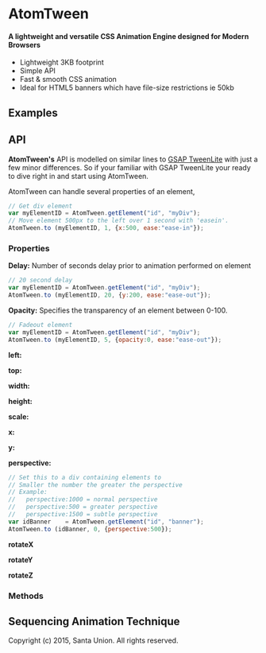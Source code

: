 # AtomTween

#### A lightweight and versatile CSS Animation Engine designed for Modern Browsers

* Lightweight 3KB footprint
* Simple API
* Fast & smooth CSS animation
* Ideal for HTML5 banners which have file-size restrictions ie 50kb


## Examples


## API

**AtomTween's** API is modelled on similar lines to [GSAP TweenLite](https://greensock.com/tweenlite) with just a few minor differences. So if your familiar with GSAP TweenLite your ready to dive right in and start using AtomTween.

AtomTween can handle several properties of an element, 

```javascript
// Get div element
var myElementID	= AtomTween.getElement("id", "myDiv");
// Move element 500px to the left over 1 second with 'easein'.
AtomTween.to (myElementID, 1, {x:500, ease:"ease-in"});
```


### Properties

**Delay:**
Number of seconds delay prior to animation performed on element
```javascript
// 20 second delay
var myElementID	= AtomTween.getElement("id", "myDiv");
AtomTween.to (myElementID, 20, {y:200, ease:"ease-out"});
```


**Opacity:**
Specifies the transparency of an element between 0-100. 
```javascript
// Fadeout element
var myElementID	= AtomTween.getElement("id", "myDiv");
AtomTween.to (myElementID, 5, {opacity:0, ease:"ease-out"});
```

**left:**


**top:**

**width:**


**height:**

**scale:**


**x:**


**y:**


**perspective:**

```javascript
// Set this to a div containing elements to 
// Smaller the number the greater the perspective
// Example:
//   perspective:1000 = normal perspective
//   perspective:500 = greater perspective
//   perspective:1500 = subtle perspective
var idBanner	= AtomTween.getElement("id", "banner");
AtomTween.to (idBanner, 0, {perspective:500}); 
```


**rotateX**

**rotateY**

**rotateZ**



### Methods



## Sequencing Animation Technique



Copyright (c) 2015, Santa Union. All rights reserved.
